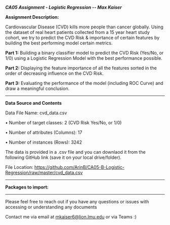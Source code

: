 ***CA05 Assignment - Logistic Regression -- Max Kaiser***


**Assignment Description:**

Cardiovascular Disease (CVD) kills more people than cancer globally. Using the dataset of real heart patients
collected from a 15 year heart study cohort, we try to predict the CVD Risk & importance of certain features by building the best performing model certain metrics. 


**Part 1:** Building a binary classifier model to predict the CVD Risk (Yes/No, or 1/0) using a Logistic
Regression Model with the best performance possible. 


**Part 2:** Displaying the feature importance of all the features sorted in the order of decreasing influence on
the CVD Risk.


**Part 3:** Evaluating the performance of the model (including ROC Curve) and 
draw a meaningful conclusion. 

______________________________________________________________________________________________________________________
**Data Source and Contents**

Data File Name: cvd_data.csv

• Number of target classes: 2 (CVD Risk Yes/No, or 1/0) 

• Number of attributes (Columns): 17

• Number of instances (Rows): 3242

The data is provided in a .csv file and you can downlaod it from the following GitHub link (save it on your local drive/folder). 

File Location: https://github.com/ArinB/CA05-B-Logistic-Regression/raw/master/cvd_data.csv


______________________________________________________________________________________________________________________

**Packages to import:**


______________________________________________________________________________________________________________________

Please feel free to reach out if you have any questions or issues with accessing or understanding any documents 

Contact me via email at mkaiser6@lion.lmu.edu or via Teams :) 
